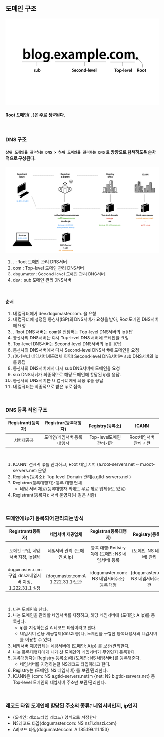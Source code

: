  ## 도메인 구조
 <img src="도메인구조.jpeg" width="600px">

#### Root 도메인( . )은 주로 생략된다.

<br>

### DNS 구조
#### `상위 도메인을 관리하는 DNS > 하위 도메인을 관리하는 DNS` 로 방향으로 탐색하도록 순차적으로 구성된다.

<img src="DNS작동원리.jpeg" width="600px">

<br>

1. . : Root 도메인 관리 DNS서버
2. com : Top-level 도메인 관리 DNS서버
3. dogumater : Second-level 도메인 관리 DNS서버
4. dev : sub 도메인 관리 DNS서버

<br>

#### 순서
1. 내 컴퓨터에서 dev.dogumaster.com. 을 요청
2. 내 컴퓨터에 설정된 통신사(ISP)의 DNS서버가 요청을 받아, Root도메인 DNS서버에 요청
3. . Root DNS 서버는 com을 전담하는 Top-level DNS서버의 ip응답
4. 통신사의 DNS서버는 다시 Top-level DNS 서버에 도메인을 요청
5. Top-level DNS서버는 Second-level DNS서버의 ip를 응답
6. 통신사의 DNS서버에서 다시 Second-level DNS서버에 도메인을 요청
7. (여기부터 네임서버제공업체 영역) Second-level DNS서버는 sub DNS서버의 ip를 응답
8. 통신사의 DNS서버에서 다시 sub DNS서버에 도메인을 요청
9. sub DNS서버가 최종적으로 해당 도메인에 할당된 ip를 응답.
10. 통신사의 DNS서버는 내 컴퓨터에게 최종 ip를 응답
11. 내 컴퓨터는 최종적으로 받은 ip로 접속.

<br>

### DNS 등록 작업 구조
|Registrant(등록자)|Registrar(등록대행자)|Registry(등록소)|ICANN
|:-----:|:----:|:----:|:----:|
서버제공자|도메인/네임서버 등록 대행자|Top-level도메인 관리기관|Root네임서버 관리 기관|
<br>

1. ICANN: 전세계 ip를 관리하고, Root 네임 서버 (a.root-servers.net ~ m.root-servers.net) 운영
2. Registry(등록소): Top-level Domain 관리(a.gtld-servers.net )
3. Registrar(등록대행자): 등록 대행 업체
    - 네임 서버 제공(등록대행자 외에도 무료 제공 업체들도 있음)
4. Registrant(등록자): 서버 운영자(나 같은 사람)

<br>

### 도메인에 ip가 등록되어 관리되는 방식
|Registrant(등록자)|네임서버 제공업체|Registrar(등록대행자)|Registry(등록소)|ICANN
|:-----:|:----:|:----:|:----:|:----:|
도메인 구입, 네임서버 지정, ip설정|네임서버 관리: {도메인:A ip}|등록 대행: Retistry쪽에 {도메인: NS 네임서버} 등록 |{도메인: NS 네임서버} 관리|{Top-level도메인: NS Top-lever네임서버} 관리|
|dogumaster.com구입, dnszi네임서버 지정, 1.222.31.1 설정|{dogumaster.com:A 1.222.31.1}보관|{dogumaster.com: NS 네임서버주소} 등록 대행|{dogumaster.com: NS 네임서버주소}보관|{com: a.gtld-dervers.net}보관
<br>

1. 나는 도메인을 산다.
2. 나는 도메인을 관리할 네임서버를 지정하고, 해당 네임서버에 {도메인: A ip}를 등록한다.
    - ip를 지정하는걸 A 레코드 타입이라고 한다.
    - 네임서버 전용 제공업체(dnszi 등)나, 도메인을 구입한 등록대행자의 네임서버를 이용할 수 있다.
3. 네임서버 제공업체는 네임서버에 {도메인: A ip} 를 보관/관리한다.
4. 나는 등록대행자에게 내가 산 도메인의 네임서버가 무엇인지 등록한다.
5. 등록대행자는 Registry(등록소)에 {도메인: NS 네임서버}를 등록해준다.
    - 네임서버를 지정하는걸 NS레코드 타입이라고 한다.
6. Registry는 {도메인: NS 네임서버} 를 보관/관리한다.
7. ICANN은 {com: NS a.gtld-servers.net}m {net: NS b.gtld-servers.net} 등 Top-level 도메인의 네임서버 주소만 보관/관리한다.

<br>

### 레코드 타입 도메인에 할당된 주소의 종류? 네임서버인지, ip인지 
- {도메인: 레코드타입 레코드} 형식으로 저장한다
- NS레코드 타입{dogumaster.com: NS ns11.dnszi.com}
- A레코드 타입{dogumaster.com: A 185.199.111.153}